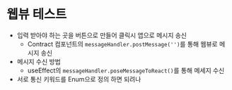 # 웹뷰 테스트

- 입력 받아야 하는 곳을 버튼으로 만들어 클릭시 앱으로 메시지 송신
  - Contract 컴포넌트의 `messageHandler.postMessage('')`를 통해 웹뷰로 메시지 송신
- 메시지 수신 방법
  - useEffect의 `messageHandler.poseMessageToReact()`를 통해 메세지 수신
- 서로 통신 키워드를 Enum으로 정의 하면 되려나
